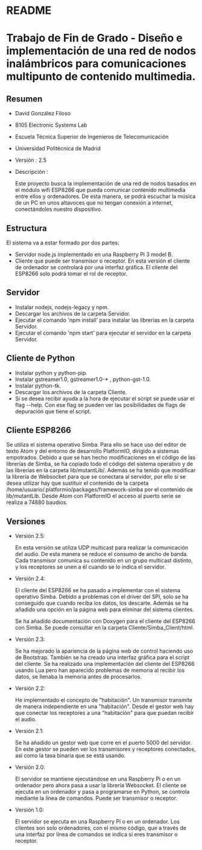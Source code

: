 # README #

# Trabajo de Fin de Grado - Diseño e implementación de una red de nodos inalámbricos para comunicaciones multipunto de contenido multimedia.

##	Resumen
+ David González Filoso
+ B105 Electronic Systems Lab
+ Escuela Técnica Superior de Ingenieros de Telecomunicación
+ Universidad Politécnica de Madrid
+ Versión : 2.5
+ Descripción :

	Este proyecto busca la implementación de una red de nodos basados en el módulo wifi ESP8266 que pueda comunicar contenido multimedia entre ellos y ordenadores. De esta manera, se podrá escuchar la música de un PC en unos altavoces que no tengan conexión a internet, conectándoles nuestro dispositivo.

##	Estructura
El sistema va a estar formado por dos partes:
+ Servidor node.js implementado en una Raspberry Pi 3 model B.
+ Cliente que puede ser transmisor o receptor. En esta versión el cliente de ordenador se controlará por una interfaz gráfica. El cliente del ESP8266 solo podrá tomar el rol de receptor.

##	Servidor
+ Instalar nodejs, nodejs-legacy y npm.
+ Descargar los archivos de la carpeta Servidor.
+ Ejecutar el comando 'npm install' para instalar las librerí­as en la carpeta Servidor.
+ Ejecutar el comando 'npm start' para ejecutar el servidor	en la carpeta Servidor.

##	Cliente de Python
+ Instalar python y python-pip.
+ Instalar gstreamer1.0, gstreamer1.0-* , python-gst-1.0.
+	Instalar python-tk.
+ Descargar los archivos de la carpeta Cliente.
+ Si se desea recibir ayuda a la hora de ejecutar el script se puede usar el flag --help. Con ese flag se pueden ver las posibilidades de flags de depuración que tiene el script.

##	Cliente ESP8266
Se utiliza el sistema operativo Simba. Para ello se hace uso del editor de texto Atom y del entorno de desarrollo PlatformIO, dirigido a sistemas empotrados. Debido a que se han hecho modificaciones en el código de las librerías de Simba, se ha copiado todo el código del sistema operativo y de las librerías en la carpeta lib/mutantLib/. Además se ha tenido que modificar la librería de Websocket para que se conectara al servidor, por ello si se desea utilizar hay que sustituir el contenido de la carpeta /home/usuario/.platformio/packages/framework-simba por el contenido de lib/mutantLib. Desde Atom con PlatformIO el acceso al puerto serie se realiza a 74880 baudios.

##	Versiones
+	Versión 2.5:

	En esta versión se utiliza UDP multicast para realizar la comunicación del audio. De esta manera se reduce el consumo de ancho de banda. Cada transmisor comunica su contenido en un grupo multicast distinto, y los receptores se unen a él cuando se lo indica el servidor.

+ Versión 2.4:

	El cliente del ESP8266 se ha pasado a implementar con el sistema operativo Simba. Debido a problemas con el driver del SPI, solo se ha conseguido que cuando reciba los datos, los descarte. Además se ha añadido una opción en la página web para eliminar del sistema clientes.

	Se ha añadido documentación con Doxygen para el cliente del ESP8266 con Simba. Se puede consultar en la carpeta Cliente/Simba_Client/html.

+	Versión 2.3:

	Se ha mejorado la apariencia de la página web de control haciendo uso de Bootstrap. También se ha creado una interfaz gráfica para el script del cliente. Se ha realizado una implementación del cliente del ESP8266 usando Lua pero han aparecido problemas de memoria al recibir los datos, se llenaba la memoria antes de procesarlos.

+	Versión 2.2:

	He implementado el concepto de "habitación". Un transmisor transmite de manera independiente en una "habitación". Desde el gestor web hay que conectar los receptores a una "habitación" para que puedan recibir el audio.

+	Versión 2.1:

	Se ha añadido un gestor web que corre en el puerto 5000 del servidor. En este gestor se pueden ver los transmisores y receptores conectados, así como la tasa binaria que se está usando.

+ Versión 2.0:

	El servidor se mantiene ejecutándose en una Raspberry Pi o en un ordenador pero ahora pasa a usar la librería Websocket. El cliente se ejecuta en un ordenador y pasa a programarse en Python, se controla mediante la línea de comandos. Puede ser transmisor o receptor.

+	Versión 1.0:

	El servidor se ejecuta en una Raspberry Pi o en un ordenador. Los clientes son solo ordenadores, con el mismo código, que a través de una interfaz por línea de comandos se indica si eres transmisor o receptor.
